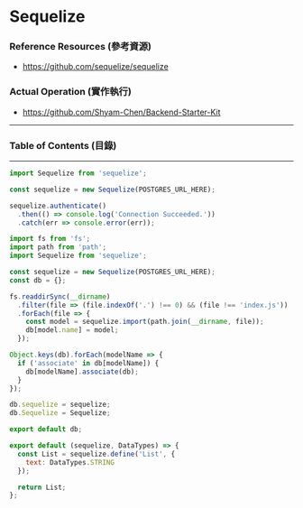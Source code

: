 # Sequelize

### Reference Resources (參考資源)

* https://github.com/sequelize/sequelize

### Actual Operation (實作執行)

* https://github.com/Shyam-Chen/Backend-Starter-Kit

***

### Table of Contents (目錄)

***

```js
import Sequelize from 'sequelize';

const sequelize = new Sequelize(POSTGRES_URL_HERE);

sequelize.authenticate()
  .then(() => console.log('Connection Succeeded.'))
  .catch(err => console.error(err));
```

```js
import fs from 'fs';
import path from 'path';
import Sequelize from 'sequelize';

const sequelize = new Sequelize(POSTGRES_URL_HERE);
const db = {};

fs.readdirSync(__dirname)
  .filter(file => (file.indexOf('.') !== 0) && (file !== 'index.js'))
  .forEach(file => {
    const model = sequelize.import(path.join(__dirname, file));
    db[model.name] = model;
  });

Object.keys(db).forEach(modelName => {
  if ('associate' in db[modelName]) {
    db[modelName].associate(db);
  }
});

db.sequelize = sequelize;
db.Sequelize = Sequelize;

export default db;
```

```js
export default (sequelize, DataTypes) => {
  const List = sequelize.define('List', {
    text: DataTypes.STRING
  });

  return List;
};
```
